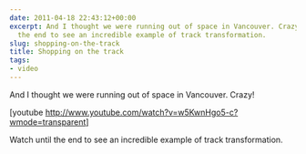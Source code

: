 ```yaml
---
date: 2011-04-18 22:43:12+00:00
excerpt: And I thought we were running out of space in Vancouver. Crazy! Watch until
  the end to see an incredible example of track transformation.
slug: shopping-on-the-track
title: Shopping on the track
tags:
- video
---
```


And I thought we were running out of space in Vancouver. Crazy!

[youtube http://www.youtube.com/watch?v=w5KwnHgo5-c?wmode=transparent]

Watch until the end to see an incredible example of track transformation.
